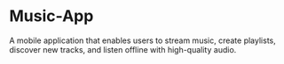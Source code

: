 # Music-App
A mobile application that enables users to stream music, create playlists, discover new tracks, and listen offline with high-quality audio.
